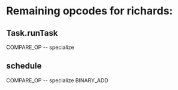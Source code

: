 # Remaining opcodes for richards:

## Task.runTask

COMPARE_OP -- specialize

## schedule

COMPARE_OP -- specialize
BINARY_ADD
